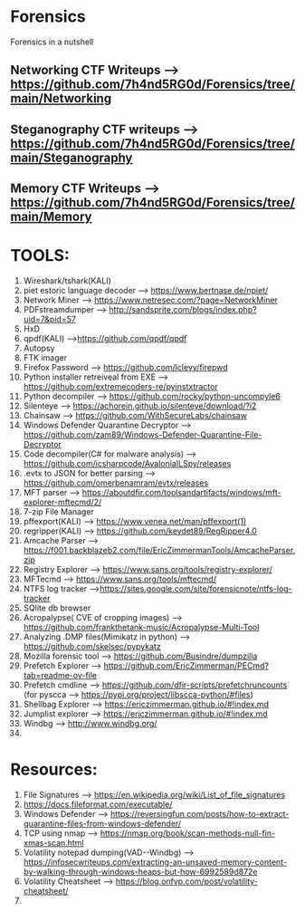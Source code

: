# Forensics
Forensics in a nutshell

## Networking CTF Writeups -->  https://github.com/7h4nd5RG0d/Forensics/tree/main/Networking 
## Steganography CTF writeups --> https://github.com/7h4nd5RG0d/Forensics/tree/main/Steganography  
## Memory CTF Writeups --> https://github.com/7h4nd5RG0d/Forensics/tree/main/Memory  

# TOOLS:  
1) Wireshark/tshark(KALI)    
2) piet estoric language decoder --> https://www.bertnase.de/npiet/
3) Network Miner --> https://www.netresec.com/?page=NetworkMiner
4) PDFstreamdumper --> http://sandsprite.com/blogs/index.php?uid=7&pid=57
5) HxD
6) qpdf(KALI) -->https://github.com/qpdf/qpdf
7) Autopsy
8) FTK imager
9) Firefox Password --> https://github.com/lclevy/firepwd
10) Python installer retreiveal from EXE --> https://github.com/extremecoders-re/pyinstxtractor
11) Python decompiler --> https://github.com/rocky/python-uncompyle6
12) Silenteye --> https://achorein.github.io/silenteye/download/?i2
13) Chainsaw --> https://github.com/WithSecureLabs/chainsaw
14) Windows Defender Quarantine Decryptor --> https://github.com/zam89/Windows-Defender-Quarantine-File-Decryptor
15) Code decompiler(C# for malware analysis) --> https://github.com/icsharpcode/AvaloniaILSpy/releases
16) .evtx to JSON for better parsing --> https://github.com/omerbenamram/evtx/releases
17) MFT parser --> https://aboutdfir.com/toolsandartifacts/windows/mft-explorer-mftecmd/2/
18) 7-zip File Manager
19) pffexport(KALI) --> https://www.venea.net/man/pffexport(1)
20) regripper(KALI) --> https://github.com/keydet89/RegRipper4.0
21) Amcache Parser --> https://f001.backblazeb2.com/file/EricZimmermanTools/AmcacheParser.zip
22) Registry Explorer --> https://www.sans.org/tools/registry-explorer/
23) MFTecmd --> https://www.sans.org/tools/mftecmd/
24) NTFS log tracker -->https://sites.google.com/site/forensicnote/ntfs-log-tracker
25) SQlite db browser
26) Acropalypse( CVE of cropping images) --> https://github.com/frankthetank-music/Acropalypse-Multi-Tool
27) Analyzing .DMP files(Mimikatz in python) --> https://github.com/skelsec/pypykatz
28) Mozilla forensic tool --> https://github.com/Busindre/dumpzilla
29) Prefetch Explorer --> https://github.com/EricZimmerman/PECmd?tab=readme-ov-file
30) Prefetch cmdline --> https://github.com/dfir-scripts/prefetchruncounts (for pyscca --> https://pypi.org/project/libscca-python/#files)  
31) Shellbag Explorer --> https://ericzimmerman.github.io/#!index.md
32) Jumplist explorer --> https://ericzimmerman.github.io/#!index.md
33) Windbg --> http://www.windbg.org/
34) 

# Resources:  
1) File Signatures --> https://en.wikipedia.org/wiki/List_of_file_signatures
2) https://docs.fileformat.com/executable/
3) Windows Defender --> https://reversingfun.com/posts/how-to-extract-quarantine-files-from-windows-defender/
4) TCP using nmap --> https://nmap.org/book/scan-methods-null-fin-xmas-scan.html
5) Volatility notepad dumping(VAD--Windbg) --> https://infosecwriteups.com/extracting-an-unsaved-memory-content-by-walking-through-windows-heaps-but-how-6992589d872e
6) Volatility Cheatsheet --> https://blog.onfvp.com/post/volatility-cheatsheet/
7) 
